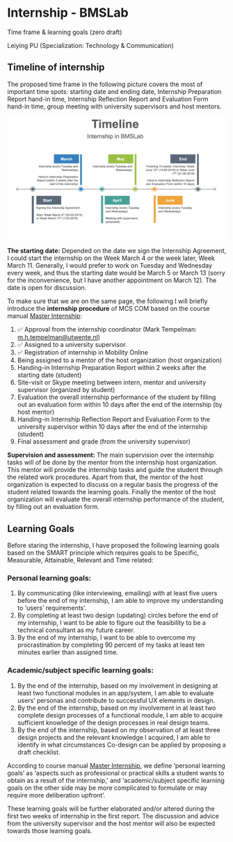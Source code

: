 # Internship - BMSLab

Time frame & learning goals (zero draft)

Leiying PU (Specialization: Technology & Communication)


## Timeline of internship


The proposed time frame in the following picture covers the most of important time spots: starting date and ending date, Internship Preparation Report hand-in time, Internship Reflection Report and Evaluation Form hand-in time, group meeting with university supervisors and host mentors. 

![Timeline (draft)](https://github.com/puleiying/BMSLab_Internship/blob/master/draft%20timeline.png)


**The starting date:** Depended on the date we sign the Internship Agreement, I could start the internship on the Week March 4 or the week later, Week March 11. Generally, I would prefer to work on Tuesday and Wednesday every week, and thus the starting date would be March 5 or March 13 (sorry for the inconvenience, but I have another appointment on March 12). The date is open for discussion. 


To make sure that we are on the same page, the following I will briefly introduce the **internship procedure** of MCS COM based on the course manual [Master Internship](https://www.utwente.nl/en/com/graduation-web/master/internship/manual.pdf):

1. ✅ Approval from the internship coordinator (Mark Tempelman: m.h.tempelman@utwente.nl)
2. ✅ Assigned to a university supervisor. 
3. ✅ Registration of internship in Mobility Online
4. Being assigned to a mentor of the host organization (host organization)
5. Handing-in Internship Preparation Report within 2 weeks after the starting date (student)
6. Site-visit or Skype meeting between intern, mentor and university supervisor (organized by student)
7. Evaluation the overall internship performance of the student by filling out an evaluation form within 10 days after the end of the internship (by host mentor)
8. Handing-in Internship Reflection Report and Evaluation Form to the university supervisor within 10 days after the end of the internship (student)
9. Final assessment and grade (from the university supervisor)   

**Supervision and assessment:** The main supervision over the internship tasks will of be done by the mentor from the internship host organization. This mentor will provide the internship tasks and guide the student through the related work procedures. Apart from that, the mentor of the host organization is expected to discuss on a regular basis the progress of the student related towards the learning goals. Finally the mentor of the host organization will evaluate the overall internship performance of the student, by filling out an evaluation form. 

## Learning Goals
Before staring the internship, I have proposed the following learning goals based on the SMART principle which requires goals to be Specific, Measurable, Attainable, Relevant and Time related:

### Personal learning goals:
1. By communicating (like interviewing, emailing) with at least five users before the end of my internship, I am able to improve my understanding to ‘users’ requirements’. 
1. By completing at least two design (updating) circles before the end of my internship, I want to be able to figure out the feasibility to be a technical consultant  as my future career.
1. By the end of my internship, I want to be able to overcome my procrastination by completing 90 percent of my tasks at least ten minutes earlier than assigned time.

### Academic/subject specific learning goals:
1. By the end of the internship, based on my involvement in designing at least two functional modules in an app/system, I am able to evaluate users’ personas and contribute to successful UX elements in design.
1. By the end of the internship, based on my involvement in at least two complete design processes of a functional module, I am able to acquire sufficient knowledge of the design processes in real design teams. 
1. By the end of the internship, based on my observation of at least three design projects and the relevant knowledge I acquired, I am able to identify in what circumstances Co-design can be applied by proposing a draft checklist. 

According to course manual [Master Internship](https://www.utwente.nl/en/com/graduation-web/master/internship/manual.pdf), we define ‘personal learning goals’ as ‘aspects such as professional or practical skills a student wants to obtain as a result of the internship,' and ‘academic/subject specific learning goals on the other side may be more complicated to formulate or may require more deliberation upfront’.
 
These learning goals will be further elaborated and/or altered during the first two weeks of internship in the first report. The discussion and advice from the university supervisor and the host mentor will also be expected towards those learning goals. 
